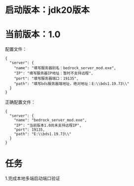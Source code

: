 # 启动版本：jdk20版本
# 当前版本：1.0
配置文件：
```
{
  "server": {
    "name": "填写服务器别名：bedrock_server_mod.exe",
    "IP": "填写服务器IP地址：暂时不支持远程",
    "port": "填写服务器端口：19135",
    "path": "填写bds服务器端地址，绝对地址：E:\\bds1.19.73\\"
  }
}
```
正确配置文件：
```
{
  "server": {
    "name": "bedrock_server_mod.exe",
    "IP": "当前版本1.0尚未支持远程IP",
    "port": 19135,
    "path": "E:\\bds1.19.73\\"
  }
}
```

# 任务
1.完成本地多端启动端口验证